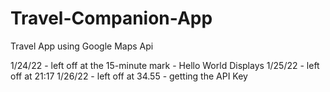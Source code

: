 # Travel-Companion-App
Travel App using Google Maps Api


1/24/22 - left off at the 15-minute mark - Hello World Displays
1/25/22 - left off at 21:17
1/26/22 - left off at 34.55 - getting the API Key